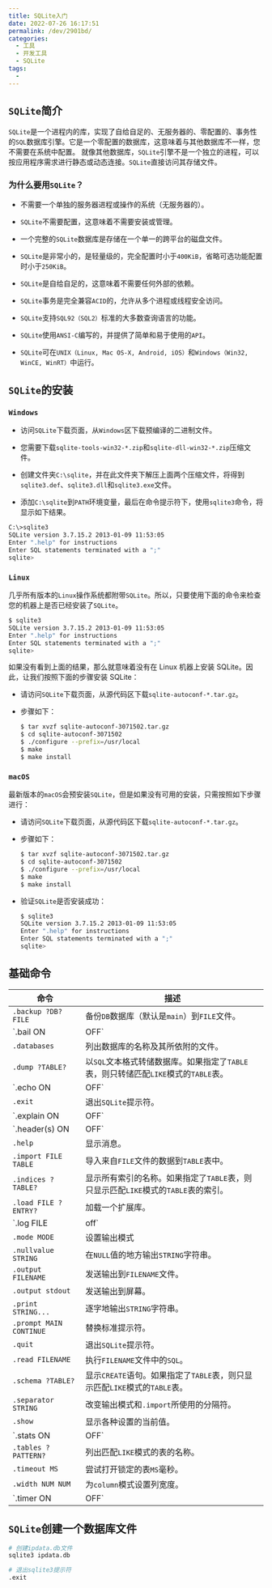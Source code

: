 ```yaml
---
title: SQLite入门
date: 2022-07-26 16:17:51
permalink: /dev/2901bd/
categories:
  - 工具
  - 开发工具
  - SQLite
tags:
  - 
---
```


## `SQLite`简介

`SQLite`是一个进程内的库，实现了自给自足的、无服务器的、零配置的、事务性的`SQL`数据库引擎。它是一个零配置的数据库，这意味着与其他数据库不一样，您不需要在系统中配置。
就像其他数据库，`SQLite`引擎不是一个独立的进程，可以按应用程序需求进行静态或动态连接。`SQLite`直接访问其存储文件。

<!-- more -->

### 为什么要用`SQLite`？

- 不需要一个单独的服务器进程或操作的系统（无服务器的）。

- `SQLite`不需要配置，这意味着不需要安装或管理。

- 一个完整的`SQLite`数据库是存储在一个单一的跨平台的磁盘文件。

- `SQLite`是非常小的，是轻量级的，完全配置时小于`400KiB`，省略可选功能配置时小于`250KiB`。

- `SQLite`是自给自足的，这意味着不需要任何外部的依赖。

- `SQLite`事务是完全兼容`ACID`的，允许从多个进程或线程安全访问。

- `SQLite`支持`SQL92（SQL2）`标准的大多数查询语言的功能。

- `SQLite`使用`ANSI-C`编写的，并提供了简单和易于使用的`API`。

- `SQLite`可在`UNIX（Linux, Mac OS-X, Android, iOS）`和`Windows（Win32, WinCE, WinRT）`中运行。

## `SQLite`的安装

### `Windows`

- 访问`SQLite`下载页面，从`Windows`区下载预编译的二进制文件。

- 您需要下载`sqlite-tools-win32-*.zip`和`sqlite-dll-win32-*.zip`压缩文件。

- 创建文件夹`C:\sqlite`，并在此文件夹下解压上面两个压缩文件，将得到`sqlite3.def`、`sqlite3.dll`和`sqlite3.exe`文件。

- 添加`C:\sqlite`到`PATH`环境变量，最后在命令提示符下，使用`sqlite3`命令，将显示如下结果。

``` bash
C:\>sqlite3
SQLite version 3.7.15.2 2013-01-09 11:53:05
Enter ".help" for instructions
Enter SQL statements terminated with a ";"
sqlite>
```

### `Linux`

几乎所有版本的`Linux`操作系统都附带`SQLite`。所以，只要使用下面的命令来检查您的机器上是否已经安装了`SQLite`。

``` bash
$ sqlite3
SQLite version 3.7.15.2 2013-01-09 11:53:05
Enter ".help" for instructions
Enter SQL statements terminated with a ";"
sqlite>
```

如果没有看到上面的结果，那么就意味着没有在 Linux 机器上安装 SQLite。因此，让我们按照下面的步骤安装 SQLite：

- 请访问`SQLite`下载页面，从源代码区下载`sqlite-autoconf-*.tar.gz`。

- 步骤如下：

    ``` bash
    $ tar xvzf sqlite-autoconf-3071502.tar.gz
    $ cd sqlite-autoconf-3071502
    $ ./configure --prefix=/usr/local
    $ make
    $ make install
    ```

### `macOS`

最新版本的`macOS`会预安装`SQLite`，但是如果没有可用的安装，只需按照如下步骤进行：

- 请访问`SQLite`下载页面，从源代码区下载`sqlite-autoconf-*.tar.gz`。

- 步骤如下：

    ``` bash
    $ tar xvzf sqlite-autoconf-3071502.tar.gz
    $ cd sqlite-autoconf-3071502
    $ ./configure --prefix=/usr/local
    $ make
    $ make install
    ```
- 验证`SQLite`是否安装成功：

    ``` bash
    $ sqlite3
    SQLite version 3.7.15.2 2013-01-09 11:53:05
    Enter ".help" for instructions
    Enter SQL statements terminated with a ";"
    sqlite>
    ```

## 基础命令

|命令|描述|
|---|---|
|`.backup ?DB? FILE`|备份`DB`数据库（默认是`main`）到`FILE`文件。|
|`.bail ON|OFF`|发生错误后停止。默认为`OFF`。|
|`.databases`|列出数据库的名称及其所依附的文件。|
|`.dump ?TABLE?`|以`SQL`文本格式转储数据库。如果指定了`TABLE`表，则只转储匹配`LIKE`模式的`TABLE`表。|
|`.echo ON|OFF`|开启或关闭`echo`命令。|
|`.exit`|退出`SQLite`提示符。|
|`.explain ON|OFF`|开启或关闭适合于`EXPLAIN`的输出模式。如果没有带参数，则为`EXPLAIN on`，即开启`EXPLAIN`。|
|`.header(s) ON|OFF`|开启或关闭头部显示。|
|`.help`|显示消息。|
|`.import FILE TABLE`|导入来自`FILE`文件的数据到`TABLE`表中。|
|`.indices ?TABLE?`|显示所有索引的名称。如果指定了`TABLE`表，则只显示匹配`LIKE`模式的`TABLE`表的索引。|
|`.load FILE ?ENTRY?`|加载一个扩展库。|
|`.log FILE|off`|开启或关闭日志。`FILE`文件可以是`stderr`（标准错误）/`stdout`（标准输出）。|
|`.mode MODE`|设置输出模式|
|`.nullvalue STRING`|在`NULL`值的地方输出`STRING`字符串。|
|`.output FILENAME`|发送输出到`FILENAME`文件。|
|`.output stdout`|发送输出到屏幕。|
|`.print STRING...`|逐字地输出`STRING`字符串。|
|`.prompt MAIN CONTINUE`|替换标准提示符。|
|`.quit`|退出`SQLite`提示符。|
|`.read FILENAME`|执行`FILENAME`文件中的`SQL`。|
|`.schema ?TABLE?`|显示`CREATE`语句。如果指定了`TABLE`表，则只显示匹配`LIKE`模式的`TABLE`表。|
|`.separator STRING`|改变输出模式和`.import`所使用的分隔符。|
|`.show`|显示各种设置的当前值。|
|`.stats ON|OFF`|开启或关闭统计。|
|`.tables ?PATTERN?`|列出匹配`LIKE`模式的表的名称。|
|`.timeout MS`|尝试打开锁定的表`MS`毫秒。|
|`.width NUM NUM`|为`column`模式设置列宽度。|
|`.timer ON|OFF`|开启或关闭`CPU`定时器。|

## `SQLite`创建一个数据库文件

``` bash
# 创建ipdata.db文件
sqlite3 ipdata.db

# 退出sqlite3提示符
.exit
```
